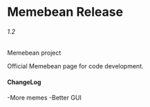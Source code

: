 # Memebean Release
###### 1.2

Memebean project

Official Memebean page for code development.

#### ChangeLog
-More memes
-Better GUI
